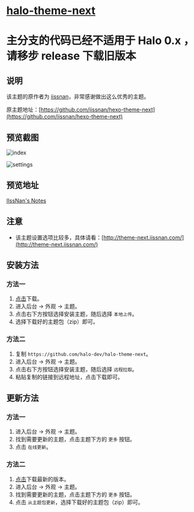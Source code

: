 <h1><a href="https://github.com/halo-dev" target="_blank">halo-theme-next</a></h1>

# 主分支的代码已经不适用于 Halo 0.x ，请移步 release 下载旧版本

## 说明

该主题的原作者为 [iissnan](https://github.com/iissnan)，非常感谢做出这么优秀的主题。

原主题地址：[https://github.com/iissnan/hexo-theme-next](https://github.com/iissnan/hexo-theme-next)

## 预览截图

![index](https://i.loli.net/2019/05/29/5ced6ea2ed9cb40742.png)

![settings](https://i.loli.net/2019/05/29/5ced6ea31fe8d45757.png)

## 预览地址

[IIssNan's Notes](https://notes.iissnan.com/)

## 注意

- 该主题设置选项比较多，具体请看：[http://theme-next.iissnan.com/](http://theme-next.iissnan.com/)

## 安装方法

### 方法一

1. [点击](https://github.com/halo-dev/halo-theme-next/archive/master.zip)下载。
2. 进入后台 -> 外观 -> 主题。
3. 点击右下方按钮选择安装主题，随后选择 `本地上传`。
4. 选择下载好的主题包（zip）即可。

### 方法二

1. 复制 `https://github.com/halo-dev/halo-theme-next`。
2. 进入后台 -> 外观 -> 主题。
3. 点击右下方按钮选择安装主题，随后选择 `远程拉取`。
4. 粘贴复制的链接到远程地址，点击下载即可。

## 更新方法

### 方法一

1. 进入后台 -> 外观 -> 主题。
2. 找到需要更新的主题，点击主题下方的 `更多` 按钮。
3. 点击 `在线更新`。

### 方法二

1. [点击](https://github.com/halo-dev/halo-theme-next/archive/master.zip)下载最新的版本。
2. 进入后台 -> 外观 -> 主题。
3. 找到需要更新的主题，点击主题下方的 `更多` 按钮。
4. 点击 `从主题包更新`，选择下载好的主题包（zip）即可。


